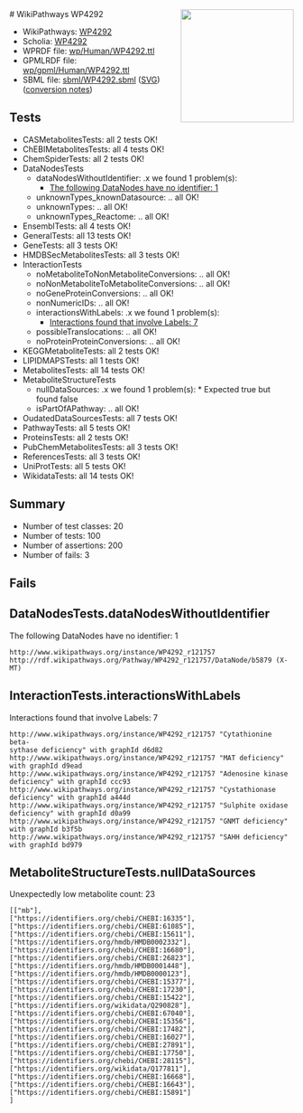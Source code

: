 <img style="float: right; width: 200px" src="../logo.png" />
# WikiPathways WP4292

* WikiPathways: [WP4292](https://identifiers.org/wikipathways:WP4292)
* Scholia: [WP4292](https://scholia.toolforge.org/wikipathways/WP4292)
* WPRDF file: [wp/Human/WP4292.ttl](../wp/Human/WP4292.ttl)
* GPMLRDF file: [wp/gpml/Human/WP4292.ttl](../wp/gpml/Human/WP4292.ttl)
* SBML file: [sbml/WP4292.sbml](../sbml/WP4292.sbml) ([SVG](../sbml/WP4292.svg)) ([conversion notes](../sbml/WP4292.txt))

## Tests
* CASMetabolitesTests: all 2 tests OK!
* ChEBIMetabolitesTests: all 4 tests OK!
* ChemSpiderTests: all 2 tests OK!
* DataNodesTests
    * dataNodesWithoutIdentifier: .x we found 1 problem(s):
        * [The following DataNodes have no identifier: 1](#d2d32fa0)
    * unknownTypes_knownDatasource: .. all OK!
    * unknownTypes: .. all OK!
    * unknownTypes_Reactome: .. all OK!
* EnsemblTests: all 4 tests OK!
* GeneralTests: all 13 tests OK!
* GeneTests: all 3 tests OK!
* HMDBSecMetabolitesTests: all 3 tests OK!
* InteractionTests
    * noMetaboliteToNonMetaboliteConversions: .. all OK!
    * noNonMetaboliteToMetaboliteConversions: .. all OK!
    * noGeneProteinConversions: .. all OK!
    * nonNumericIDs: .. all OK!
    * interactionsWithLabels: .x we found 1 problem(s):
        * [Interactions found that involve Labels: 7](#630d267e)
    * possibleTranslocations: .. all OK!
    * noProteinProteinConversions: .. all OK!
* KEGGMetaboliteTests: all 2 tests OK!
* LIPIDMAPSTests: all 1 tests OK!
* MetabolitesTests: all 14 tests OK!
* MetaboliteStructureTests
    * nullDataSources: .x we found 1 problem(s):
            * Expected true but found false
    * isPartOfAPathway: .. all OK!
* OudatedDataSourcesTests: all 7 tests OK!
* PathwayTests: all 5 tests OK!
* ProteinsTests: all 2 tests OK!
* PubChemMetabolitesTests: all 3 tests OK!
* ReferencesTests: all 3 tests OK!
* UniProtTests: all 5 tests OK!
* WikidataTests: all 14 tests OK!


## Summary

* Number of test classes: 20
* Number of tests: 100
* Number of assertions: 200
* Number of fails: 3

## Fails

<a name="d2d32fa0" />

## DataNodesTests.dataNodesWithoutIdentifier

The following DataNodes have no identifier: 1
```
http://www.wikipathways.org/instance/WP4292_r121757 http://rdf.wikipathways.org/Pathway/WP4292_r121757/DataNode/b5879 (X-MT)
```

<a name="630d267e" />

## InteractionTests.interactionsWithLabels

Interactions found that involve Labels: 7
```
http://www.wikipathways.org/instance/WP4292_r121757 "Cytathionine beta-
sythase deficiency" with graphId d6d82
http://www.wikipathways.org/instance/WP4292_r121757 "MAT deficiency" with graphId d9ead
http://www.wikipathways.org/instance/WP4292_r121757 "Adenosine kinase 
deficiency" with graphId ccc93
http://www.wikipathways.org/instance/WP4292_r121757 "Cystathionase
deficiency" with graphId a444d
http://www.wikipathways.org/instance/WP4292_r121757 "Sulphite oxidase
deficiency" with graphId d0a99
http://www.wikipathways.org/instance/WP4292_r121757 "GNMT deficiency" with graphId b3f5b
http://www.wikipathways.org/instance/WP4292_r121757 "SAHH deficiency" with graphId bd979
```

<a name="919041ab" />

## MetaboliteStructureTests.nullDataSources

Unexpectedly low metabolite count: 23
```
[["mb"],
["https://identifiers.org/chebi/CHEBI:16335"],
["https://identifiers.org/chebi/CHEBI:61085"],
["https://identifiers.org/chebi/CHEBI:15611"],
["https://identifiers.org/hmdb/HMDB0002332"],
["https://identifiers.org/chebi/CHEBI:16680"],
["https://identifiers.org/chebi/CHEBI:26823"],
["https://identifiers.org/hmdb/HMDB0001448"],
["https://identifiers.org/hmdb/HMDB0000123"],
["https://identifiers.org/chebi/CHEBI:15377"],
["https://identifiers.org/chebi/CHEBI:17230"],
["https://identifiers.org/chebi/CHEBI:15422"],
["https://identifiers.org/wikidata/Q290828"],
["https://identifiers.org/chebi/CHEBI:67040"],
["https://identifiers.org/chebi/CHEBI:15356"],
["https://identifiers.org/chebi/CHEBI:17482"],
["https://identifiers.org/chebi/CHEBI:16027"],
["https://identifiers.org/chebi/CHEBI:27891"],
["https://identifiers.org/chebi/CHEBI:17750"],
["https://identifiers.org/chebi/CHEBI:28115"],
["https://identifiers.org/wikidata/Q177811"],
["https://identifiers.org/chebi/CHEBI:16668"],
["https://identifiers.org/chebi/CHEBI:16643"],
["https://identifiers.org/chebi/CHEBI:15891"]
]
```

